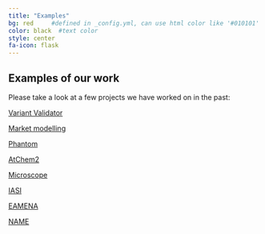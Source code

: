 ```yaml
---
title: "Examples"
bg: red     #defined in _config.yml, can use html color like '#010101'
color: black  #text color
style: center
fa-icon: flask
---
```


## Examples of our work
Please take a look at a few projects we have worked on in the past:

[Variant Validator]()

[Market modelling]()

[Phantom]()

[AtChem2]()

[Microscope]()

[IASI]()

[EAMENA]()

[NAME]()

